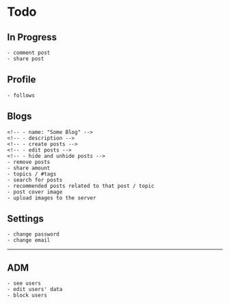# Todo

## In Progress

    - comment post
    - share post

## Profile

    - follows

## Blogs

    <!-- - name: "Some Blog" -->
    <!-- - description -->
    <!-- - create posts -->
    <!-- - edit posts -->
    <!-- - hide and unhide posts -->
    - remove posts
    - share amount
    - topics / #tags
    - search for posts
    - recommended posts related to that post / topic
    - post cover image
    - upload images to the server

## Settings

    - change password
    - change email

---

## ADM

    - see users
    - edit users' data
    - block users
